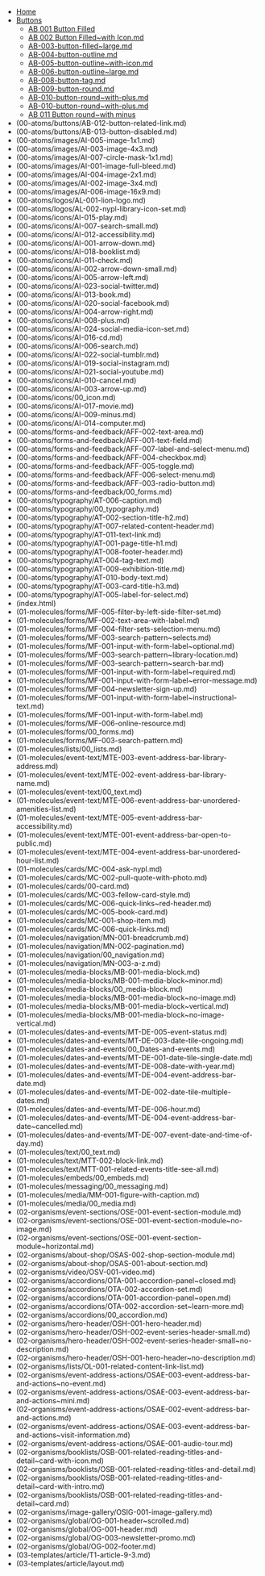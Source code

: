 * [Home](/)
* [Buttons](00-atoms/buttons/00_button.md)
  * [AB 001 Button Filled](00-atoms/buttons/AB-001-button-filled.md)
  * [AB 002 Button Filled~with Icon.md](00-atoms/buttons/AB-002-button-filled~with-icon.md)
  * [AB-003-button-filled~large.md](00-atoms/buttons/AB-003-button-filled~large.md)
  * [AB-004-button-outline.md](00-atoms/buttons/AB-004-button-outline.md)
  * [AB-005-button-outline~with-icon.md](00-atoms/buttons/AB-005-button-outline~with-icon.md)
  * [AB-006-button-outline~large.md](00-atoms/buttons/AB-006-button-outline~large.md)
  * [AB-008-button-tag.md](00-atoms/buttons/AB-007-button-cancel.md)
  * [AB-009-button-round.md](00-atoms/buttons/AB-008-button-tag.md)
  * [AB-010-button-round~with-plus.md](00-atoms/buttons/AB-009-button-round.md)
  * [AB-010-button-round~with-plus.md](00-atoms/buttons/AB-010-button-round~with-plus.md)
  * [AB 011 Button round~with minus](./00-atoms/buttons/AB-011-button-round~with-minus.md)
* (00-atoms/buttons/AB-012-button-related-link.md)
* (00-atoms/buttons/AB-013-button-disabled.md)
* (00-atoms/images/AI-005-image-1x1.md)
* (00-atoms/images/AI-003-image-4x3.md)
* (00-atoms/images/AI-007-circle-mask-1x1.md)
* (00-atoms/images/AI-001-image-full-bleed.md)
* (00-atoms/images/AI-004-image-2x1.md)
* (00-atoms/images/AI-002-image-3x4.md)
* (00-atoms/images/AI-006-image-16x9.md)
* (00-atoms/logos/AL-001-lion-logo.md)
* (00-atoms/logos/AL-002-nypl-library-icon-set.md)
* (00-atoms/icons/AI-015-play.md)
* (00-atoms/icons/AI-007-search-small.md)
* (00-atoms/icons/AI-012-accessibility.md)
* (00-atoms/icons/AI-001-arrow-down.md)
* (00-atoms/icons/AI-018-booklist.md)
* (00-atoms/icons/AI-011-check.md)
* (00-atoms/icons/AI-002-arrow-down-small.md)
* (00-atoms/icons/AI-005-arrow-left.md)
* (00-atoms/icons/AI-023-social-twitter.md)
* (00-atoms/icons/AI-013-book.md)
* (00-atoms/icons/AI-020-social-facebook.md)
* (00-atoms/icons/AI-004-arrow-right.md)
* (00-atoms/icons/AI-008-plus.md)
* (00-atoms/icons/AI-024-social-media-icon-set.md)
* (00-atoms/icons/AI-016-cd.md)
* (00-atoms/icons/AI-006-search.md)
* (00-atoms/icons/AI-022-social-tumblr.md)
* (00-atoms/icons/AI-019-social-instagram.md)
* (00-atoms/icons/AI-021-social-youtube.md)
* (00-atoms/icons/AI-010-cancel.md)
* (00-atoms/icons/AI-003-arrow-up.md)
* (00-atoms/icons/00_icon.md)
* (00-atoms/icons/AI-017-movie.md)
* (00-atoms/icons/AI-009-minus.md)
* (00-atoms/icons/AI-014-computer.md)
* (00-atoms/forms-and-feedback/AFF-002-text-area.md)
* (00-atoms/forms-and-feedback/AFF-001-text-field.md)
* (00-atoms/forms-and-feedback/AFF-007-label-and-select-menu.md)
* (00-atoms/forms-and-feedback/AFF-004-checkbox.md)
* (00-atoms/forms-and-feedback/AFF-005-toggle.md)
* (00-atoms/forms-and-feedback/AFF-006-select-menu.md)
* (00-atoms/forms-and-feedback/AFF-003-radio-button.md)
* (00-atoms/forms-and-feedback/00_forms.md)
* (00-atoms/typography/AT-006-caption.md)
* (00-atoms/typography/00_typography.md)
* (00-atoms/typography/AT-002-section-title-h2.md)
* (00-atoms/typography/AT-007-related-content-header.md)
* (00-atoms/typography/AT-011-text-link.md)
* (00-atoms/typography/AT-001-page-title-h1.md)
* (00-atoms/typography/AT-008-footer-header.md)
* (00-atoms/typography/AT-004-tag-text.md)
* (00-atoms/typography/AT-009-exhibition-title.md)
* (00-atoms/typography/AT-010-body-text.md)
* (00-atoms/typography/AT-003-card-title-h3.md)
* (00-atoms/typography/AT-005-label-for-select.md)
* (index.html)
* (01-molecules/forms/MF-005-filter-by-left-side-filter-set.md)
* (01-molecules/forms/MF-002-text-area-with-label.md)
* (01-molecules/forms/MF-004-filter-sets-selection-menu.md)
* (01-molecules/forms/MF-003-search-pattern~selects.md)
* (01-molecules/forms/MF-001-input-with-form-label~optional.md)
* (01-molecules/forms/MF-003-search-pattern~library-location.md)
* (01-molecules/forms/MF-003-search-pattern~search-bar.md)
* (01-molecules/forms/MF-001-input-with-form-label~required.md)
* (01-molecules/forms/MF-001-input-with-form-label~error-message.md)
* (01-molecules/forms/MF-004-newsletter-sign-up.md)
* (01-molecules/forms/MF-001-input-with-form-label~instructional-text.md)
* (01-molecules/forms/MF-001-input-with-form-label.md)
* (01-molecules/forms/MF-006-online-resource.md)
* (01-molecules/forms/00_forms.md)
* (01-molecules/forms/MF-003-search-pattern.md)
* (01-molecules/lists/00_lists.md)
* (01-molecules/event-text/MTE-003-event-address-bar-library-address.md)
* (01-molecules/event-text/MTE-002-event-address-bar-library-name.md)
* (01-molecules/event-text/00_text.md)
* (01-molecules/event-text/MTE-006-event-address-bar-unordered-amenities-list.md)
* (01-molecules/event-text/MTE-005-event-address-bar-accessibility.md)
* (01-molecules/event-text/MTE-001-event-address-bar-open-to-public.md)
* (01-molecules/event-text/MTE-004-event-address-bar-unordered-hour-list.md)
* (01-molecules/cards/MC-004-ask-nypl.md)
* (01-molecules/cards/MC-002-pull-quote-with-photo.md)
* (01-molecules/cards/00-card.md)
* (01-molecules/cards/MC-003-fellow-card-style.md)
* (01-molecules/cards/MC-006-quick-links~red-header.md)
* (01-molecules/cards/MC-005-book-card.md)
* (01-molecules/cards/MC-001-shop-item.md)
* (01-molecules/cards/MC-006-quick-links.md)
* (01-molecules/navigation/MN-001-breadcrumb.md)
* (01-molecules/navigation/MN-002-pagination.md)
* (01-molecules/navigation/00_navigation.md)
* (01-molecules/navigation/MN-003-a-z.md)
* (01-molecules/media-blocks/MB-001-media-block.md)
* (01-molecules/media-blocks/MB-001-media-block~minor.md)
* (01-molecules/media-blocks/00_media-block.md)
* (01-molecules/media-blocks/MB-001-media-block~no-image.md)
* (01-molecules/media-blocks/MB-001-media-block~vertical.md)
* (01-molecules/media-blocks/MB-001-media-block~no-image-vertical.md)
* (01-molecules/dates-and-events/MT-DE-005-event-status.md)
* (01-molecules/dates-and-events/MT-DE-003-date-tile-ongoing.md)
* (01-molecules/dates-and-events/00_Dates-and-events.md)
* (01-molecules/dates-and-events/MT-DE-001-date-tile-single-date.md)
* (01-molecules/dates-and-events/MT-DE-008-date-with-year.md)
* (01-molecules/dates-and-events/MT-DE-004-event-address-bar-date.md)
* (01-molecules/dates-and-events/MT-DE-002-date-tile-multiple-dates.md)
* (01-molecules/dates-and-events/MT-DE-006-hour.md)
* (01-molecules/dates-and-events/MT-DE-004-event-address-bar-date~cancelled.md)
* (01-molecules/dates-and-events/MT-DE-007-event-date-and-time-of-day.md)
* (01-molecules/text/00_text.md)
* (01-molecules/text/MTT-002-block-link.md)
* (01-molecules/text/MTT-001-related-events-title-see-all.md)
* (01-molecules/embeds/00_embeds.md)
* (01-molecules/messaging/00_messaging.md)
* (01-molecules/media/MM-001-figure-with-caption.md)
* (01-molecules/media/00_media.md)
* (02-organisms/event-sections/OSE-001-event-section-module.md)
* (02-organisms/event-sections/OSE-001-event-section-module~no-image.md)
* (02-organisms/event-sections/OSE-001-event-section-module~horizontal.md)
* (02-organisms/about-shop/OSAS-002-shop-section-module.md)
* (02-organisms/about-shop/OSAS-001-about-section.md)
* (02-organisms/video/OSV-001-video.md)
* (02-organisms/accordions/OTA-001-accordion-panel~closed.md)
* (02-organisms/accordions/OTA-002-accordion-set.md)
* (02-organisms/accordions/OTA-001-accordion-panel~open.md)
* (02-organisms/accordions/OTA-002-accordion-set~learn-more.md)
* (02-organisms/accordions/00_accordion.md)
* (02-organisms/hero-header/OSH-001-hero-header.md)
* (02-organisms/hero-header/OSH-002-event-series-header-small.md)
* (02-organisms/hero-header/OSH-002-event-series-header-small~no-description.md)
* (02-organisms/hero-header/OSH-001-hero-header~no-description.md)
* (02-organisms/lists/OL-001-related-content-link-list.md)
* (02-organisms/event-address-actions/OSAE-003-event-address-bar-and-actions~no-event.md)
* (02-organisms/event-address-actions/OSAE-003-event-address-bar-and-actions~mini.md)
* (02-organisms/event-address-actions/OSAE-002-event-address-bar-and-actions.md)
* (02-organisms/event-address-actions/OSAE-003-event-address-bar-and-actions~visit-information.md)
* (02-organisms/event-address-actions/OSAE-001-audio-tour.md)
* (02-organisms/booklists/OSB-001-related-reading-titles-and-detail~card-with-icon.md)
* (02-organisms/booklists/OSB-001-related-reading-titles-and-detail.md)
* (02-organisms/booklists/OSB-001-related-reading-titles-and-detail~card-with-intro.md)
* (02-organisms/booklists/OSB-001-related-reading-titles-and-detail~card.md)
* (02-organisms/image-gallery/OSIG-001-image-gallery.md)
* (02-organisms/global/OG-001-header~scrolled.md)
* (02-organisms/global/OG-001-header.md)
* (02-organisms/global/OG-003-newsletter-promo.md)
* (02-organisms/global/OG-002-footer.md)
* (03-templates/article/T1-article-9-3.md)
* (03-templates/article/layout.md)